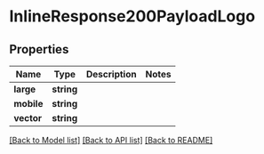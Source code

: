 # InlineResponse200PayloadLogo

## Properties
Name | Type | Description | Notes
------------ | ------------- | ------------- | -------------
**large** | **string** |  | 
**mobile** | **string** |  | 
**vector** | **string** |  | 

[[Back to Model list]](../../README.md#documentation-for-models) [[Back to API list]](../../README.md#documentation-for-api-endpoints) [[Back to README]](../../README.md)

